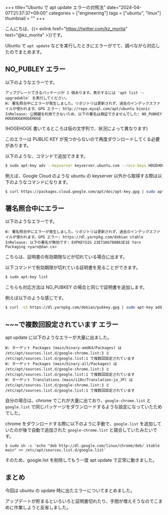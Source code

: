 +++
title="Ubuntu で apt update エラーの対照法"
date="2024-04-07T21:37:37+09:00"
categories = ["engineering"]
tags = ["ubuntu", "linux"]
thumbnail = ""
+++

こんにちは、{{< exlink href="https://twitter.com/kz_morita" text="@kz_morita" >}}です。

Ubuntu で `apt update` などを実行したときにエラーがでて、調べながら対応したのでまとめます。

## NO_PUBLEY エラー

以下のようなエラーです。

```
アップグレードできるパッケージが 1 個あります。表示するには 'apt list --upgradable' を実行してください。
W: 署名照合中にエラーが発生しました。リポジトリは更新されず、過去のインデックスファイルが使われます。GPG エラー: http://repo.mysql.com/apt/ubuntu bionic InRelease: 公開鍵を利用できないため、以下の署名は検証できませんでした: NO_PUBKEY HOGEHOGEHOGEHOGE
```

(HOGEHOGE 書いてるところは仮の文字列で、状況によって異なります)

このエラーは PUBLIC KEY が見つからないので再度ダウンロードしてくる必要があります。


以下のような、コマンドで追加できます。
```bash
$ sudo apt-key adv --keyserver keyserver.ubuntu.com --recv-keys HOGEHOGEHOGEHOGE
```

例えば、Google Cloud のような ubuntu の keyserver 以外から取得する際は以下のようなコマンドになります。
```bash
$ curl https://packages.cloud.google.com/apt/doc/apt-key.gpg | sudo apt-key --keyring /usr/share/keyrings/cloud.google.gpg add -
```

## 署名照合中にエラー

以下のようなエラーです。

```
W: 署名照合中にエラーが発生しました。リポジトリは更新されず、過去のインデックスファイルが使われます。GPG エラー: https://dl.yarnpkg.com/debian stable InRelease: 以下の署名が無効です: EXPKEYSIG 23E7166788B63E1E Yarn Packaging <yarn@dan.cx>
```
こちらは、証明書の有効期限などが切れている場合に出ます。

以下コマンドで有効期限が切れている証明書を見ることができます。
```bash
$ sudo apt-key list
```

こちらも対応方法は NO_PUBKEY の場合と同じで証明書を追加します。

例えば以下のような感じです。

```bash
$ curl -sS https://dl.yarnpkg.com/debian/pubkey.gpg | sudo apt-key add -
```

## ~~~で複数回設定されています エラー

apt update に以下のようなエラーが大量に出ました。

```
W: ターゲット Packages (main/binary-amd64/Packages) は /etc/apt/sources.list.d/google-chrome.list:3 と /etc/apt/sources.list.d/google.list:1 で複数回設定されています
W: ターゲット Packages (main/binary-all/Packages) は /etc/apt/sources.list.d/google-chrome.list:3 と /etc/apt/sources.list.d/google.list:1 で複数回設定されています
W: ターゲット Translations (main/i18n/Translation-ja_JP) は /etc/apt/sources.list.d/google-chrome.list:3 と /etc/apt/sources.list.d/google.list:1 で複数回設定されています
```

自分の場合は、chrome でこれが大量に出ており、`google-chrome.list` と `google.list` で同じパッケージをダウンロードするような設定になっていたためでした。

chrome をダウンロードする際に以下のように手動で、`google.list` を追加していたのが後で自動で追加された `google-chrome.list` と競合していたみたいです。

```
$ sudo sh -c 'echo "deb http://dl.google.com/linux/chrome/deb/ stable main" >> /etc/apt/sources.list.d/google.list'
```

そのため、google.list を削除してもう一度 apt update で正常に動きました。

## まとめ

今回は ubuntu の update 時に出たエラーについてまとめました。

アップデートが貯まるといろいろと証明書切れたり、手間が増えそうなのでこまめに作業しようと反省しました。

